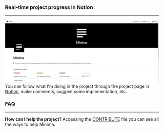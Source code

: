 ### Real-time project progress in Notion ###
***
![Notion Page](https://github.com/felipeyan/Minima/blob/main/resources/notion-page.png?raw=true)
You can follow what I'm doing in the project through the project page in [Notion](https://felipeyan.notion.site/Minima-a0dffe16c92a4d9ebaedbcc409373fec), make comments, suggest some implementation, etc.

### FAQ ###
***
**How can I help the project?**
Accessing the [CONTRIBUTE](https://github.com/felipeyan/Minima/blob/main/CONTRIBUTE.md) file you can see all the ways to help Minima.